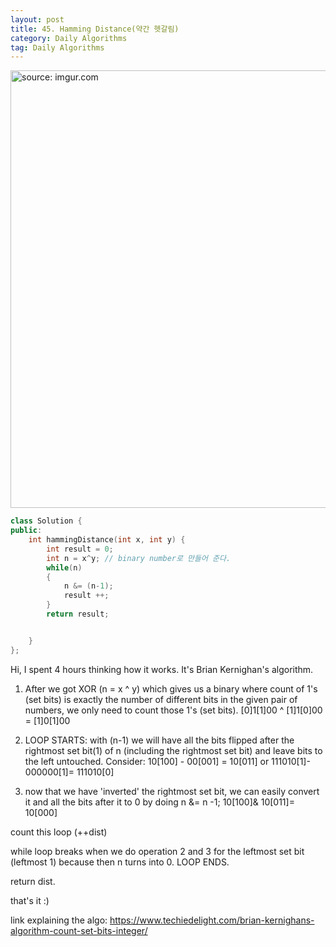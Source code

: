 ```yaml
---
layout: post
title: 45. Hamming Distance(약간 헷갈림)
category: Daily Algorithms
tag: Daily Algorithms
---
```


<a href="https://postimg.cc/1nDS1Nxc"><img src="https://i.postimg.cc/vBNZ9W3j/Capture.jpg" width="700px" title="source: imgur.com" /><a>

```c++
class Solution {
public:
    int hammingDistance(int x, int y) {
        int result = 0;
        int n = x^y; // binary number로 만들어 준다.
        while(n)
        {
            n &= (n-1);
            result ++;
        }
        return result;


    }
};
```


Hi, I spent 4 hours thinking how it works. It's Brian Kernighan's algorithm.

1. After we got XOR (n = x ^ y) which gives us a binary where count of 1's (set bits) is exactly the number of different bits in the given pair of numbers,
we only need to count those 1's (set bits).
[0]1[1]00 ^
[1]1[0]00 =
[1]0[1]00

2. LOOP STARTS:
with (n-1) we will have all the bits flipped after the rightmost set bit(1) of n (including the rightmost set bit) and leave bits to the left untouched. Consider:
10[100] -
00[001] =
10[011]
or
111010[1]-
000000[1]=
111010[0]

3. now that we have 'inverted' the rightmost set bit, we can easily convert it and all the bits after it to 0 by doing n &= n -1;
10[100]&
10[011]=
10[000]

count this loop (++dist)

while loop breaks when we do operation 2 and 3 for the leftmost set bit (leftmost 1) because then n turns into 0.
LOOP ENDS.

return dist.

that's it :)

link explaining the algo: https://www.techiedelight.com/brian-kernighans-algorithm-count-set-bits-integer/
